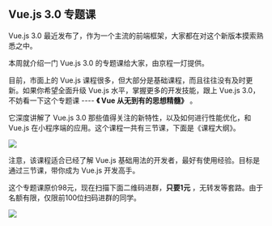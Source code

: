 ## Vue.js 3.0 专题课

Vue.js 3.0 最近发布了，作为一个主流的前端框架，大家都在对这个新版本摸索熟悉之中。

本周就介绍一门 Vue.js 3.0 的专题课给大家，由京程一灯提供。

目前，市面上的 Vue.js 课程很多，但大部分是基础课程，而且往往没有及时更新。如果你希望全面升级 Vue.js 水平，掌握更多的开发技能，跟上 Vue.js 3.0，不妨看一下这个专题课  ---- **《 Vue 从无到有的思想精髓》** 。

它深度讲解了 Vue.js 3.0 那些值得关注的新特性，以及如何进行性能优化，和 Vue.js 在小程序端的应用。这个课程一共有三节课，下面是《课程大纲》。

![](https://cdn.beekka.com/blogimg/asset/202006/bg2020062905.jpg)

注意，该课程适合已经了解 Vue.js 基础用法的开发者，最好有使用经验。目标是通过三节课，带你成为 Vue.js 开发高手。

这个专题课原价98元，现在扫描下面二维码进群，**只要1元** ，无转发等套路。由于名额有限，仅限前100位扫码进群的同学。

![](https://cdn.beekka.com/blogimg/asset/202006/bg2020063005.jpg)
